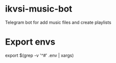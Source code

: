 # ikvsi-music-bot
Telegram bot for add music files and create playlists


# Export envs
export $(grep -v '^#' .env | xargs)